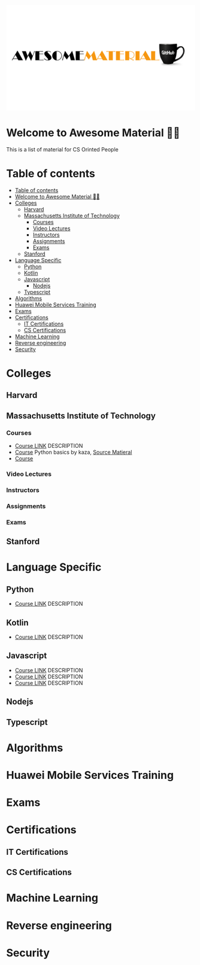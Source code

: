 ![AWSMT](AWS2.png)

# Welcome to Awesome Material 👨‍💻

This is a list of material for CS Orinted People

# Table of contents

<!--toc:start-->

- [Table of contents](#table-of-contents)
- [Welcome to Awesome Material 👨‍💻](#welcome-to-awesome-material-👨‍💻)
- [Colleges](#colleges)
  - [Harvard](#harvard)
  - [Massachusetts Institute of Technology](#massachusetts-institute-of-technology)
    - [Courses](#courses)
    - [Video Lectures](#video-lectures)
    - [Instructors](#instructors)
    - [Assignments](#assignments)
    - [Exams](#exams)
  - [Stanford](#stanford)
- [Language Specific](#language-specific)
  - [Python](#python)
  - [Kotlin](#kotlin)
  - [Javascript](#javascript)
    - [Nodejs](#nodejs)
  - [Typescript](#typescript)
- [Algorithms](#algorithms)
- [Huawei Mobile Services Training](#huawei-mobile-services-training)
- [Exams](#exams)
- [Certifications](#certifications)
  - [IT Certifications](#it-certifications)
  - [CS Certifications](#cs-certifications)
- [Machine Learning](#machine-learning)
- [Reverse engineering](#reverse-engineering)
- [Security](#security)
<!--toc:end-->

# Colleges

## Harvard

## Massachusetts Institute of Technology

### Courses

- [Course LINK](https://google.com) DESCRIPTION
- [Course](https://google.com) Python basics by kaza, [Source Matieral](https://google.com)
- [Course](https://google.com)

### Video Lectures

### Instructors

### Assignments

### Exams

## Stanford

# Language Specific

## Python

- [Course LINK](https://google.com) DESCRIPTION

## Kotlin

- [Course LINK](https://google.com) DESCRIPTION

## Javascript

- [Course LINK](https://google.com) DESCRIPTION
- [Course LINK](https://google.com) DESCRIPTION
- [Course LINK](https://google.com) DESCRIPTION

## Nodejs

## Typescript

# Algorithms

# Huawei Mobile Services Training

# Exams

# Certifications

## IT Certifications

## CS Certifications

# Machine Learning

# Reverse engineering

# Security
